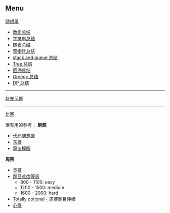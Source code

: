 ## Menu


[随想录](https://github.com/Logenleedev/--Data-Structure-and-Algorithm/tree/master/foundation)
- [数组总结](https://github.com/Logenleedev/--Data-Structure-and-Algorithm/blob/master/foundation/Array/Note.md)
- [字符串总结](https://github.com/Logenleedev/--Data-Structure-and-Algorithm/blob/master/foundation/String/Note.md)
- [链表总结](https://github.com/Logenleedev/--Data-Structure-and-Algorithm/blob/master/foundation/LinkedList/Note.md)
- [双指针总结](https://github.com/Logenleedev/--Data-Structure-and-Algorithm/blob/master/foundation/Double_Pointer/Note.md)
- [stack and queue 总结](https://github.com/Logenleedev/--Data-Structure-and-Algorithm/blob/master/foundation/Stack_and_Queue/Note.md)
- [Tree 总结](https://github.com/Logenleedev/--Data-Structure-and-Algorithm/blob/master/foundation/Tree/Note.md)
- [回溯总结](https://github.com/Logenleedev/--Data-Structure-and-Algorithm/blob/master/foundation/backtracking/Note.md)
- [Greedy 总结](https://github.com/Logenleedev/--Data-Structure-and-Algorithm/blob/master/foundation/Greedy/Note.md)
- [DP 总结](https://github.com/Logenleedev/--Data-Structure-and-Algorithm/tree/master/foundation/DP)

***
[补充习题](https://github.com/Logenleedev/--Data-Structure-and-Algorithm/tree/master/Extra)

*** 
[比赛](https://github.com/Logenleedev/--Data-Structure-and-Algorithm/tree/master/Contest)

很有用的参考：
**刷题**
- [代码随想录](https://github.com/youngyangyang04/leetcode-master)
- [东哥](https://labuladong.gitee.io/algo/)
- [算法模版](https://github.com/dashidhy/algorithm-pattern-python)

**周赛**
- [灵哥](https://space.bilibili.com/206214/)
- [题目难度等级](https://zerotrac.github.io/leetcode_problem_rating/#/)
  - 800 - 1100: easy
  - 1200 - 1500: medium
  - 1600 - 2000: hard
- [Totally optional - 周赛题目评级](https://zerotrac.github.io/leetcode_problem_rating/#/)
- [心得](https://juejin.cn/post/7186915748395270201#heading-1)